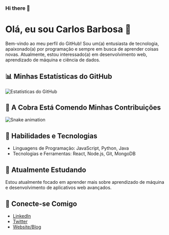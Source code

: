 ### Hi there 👋

# Olá, eu sou Carlos Barbosa 🚀

Bem-vindo ao meu perfil do GitHub! Sou um(a) entusiasta de tecnologia, apaixonado(a) por programação e sempre em busca de aprender coisas novas. Atualmente, estou interessado(a) em desenvolvimento web, aprendizado de máquina e ciência de dados.

## 📊 Minhas Estatísticas do GitHub

![Estatísticas do GitHub](https://github-readme-stats.vercel.app/api?username=carlosrbarbosa&show_icons=true&theme=radical)

## 🐍 A Cobra Está Comendo Minhas Contribuições

![Snake animation](https://github.com/carlosrbarbosa/carlosrbarbosa/blob/output/github-contribution-grid-snake.svg)

## 💼 Habilidades e Tecnologias

- Linguagens de Programação: JavaScript, Python, Java
- Tecnologias e Ferramentas: React, Node.js, Git, MongoDB

## 🌱 Atualmente Estudando

Estou atualmente focado em aprender mais sobre aprendizado de máquina e desenvolvimento de aplicativos web avançados.

## 🔗 Conecte-se Comigo

- [LinkedIn](https://www.linkedin.com/in/carlosrbarbosa/)
- [Twitter](https://twitter.com/carlosrbarbosa)
- [Website/Blog](https://carlosrbarbosa.com)
